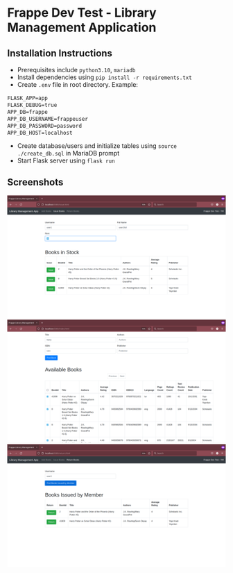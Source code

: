 # Frappe Dev Test - Library Management Application

## Installation Instructions

- Prerequisites include `python3.10`, `mariadb`
- Install dependencies using `pip install -r requirements.txt`
- Create `.env` file in root directory. Example:

```
FLASK_APP=app
FLASK_DEBUG=true
APP_DB=frappe
APP_DB_USERNAME=frappeuser
APP_DB_PASSWORD=password
APP_DB_HOST=localhost
```

- Create database/users and initialize tables using `source ./create_db.sql` in MariaDB prompt
- Start Flask server using `flask run`

## Screenshots

![Add Books using Frappe API](./screenshots/add.png)
![Issue Books to Members with a Fee](./screenshots/issue.png)
![Issue Book Returns from Members](./screenshots/return.png)
